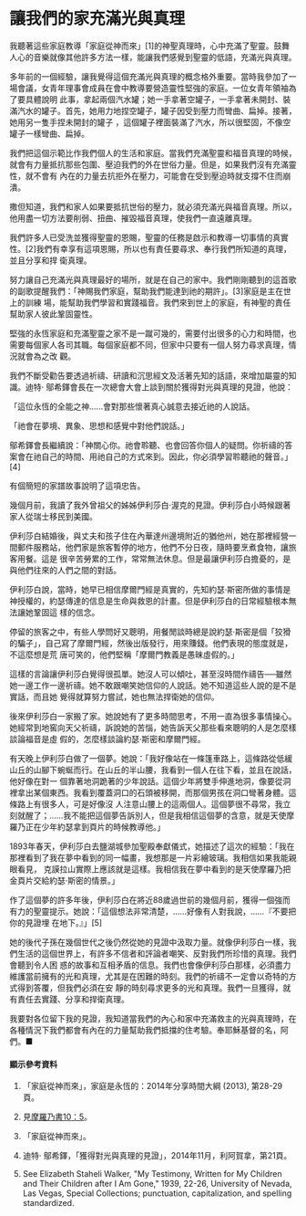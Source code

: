 # 讓我們的家充滿光與真理

我聽著這些家庭教導「家庭從神而來」[1]的神聖真理時，心中充滿了聖靈。鼓舞人心的音樂就像其他許多方法一樣，能讓我們感覺到聖靈的低語，充滿光與真理。

多年前的一個經驗，讓我覺得這個充滿光與真理的概念格外重要。當時我參加了一場會議，女青年理事會成員在會中教導要營造靈性堅強的家庭。一位女青年領袖為了要具體說明
此事，拿起兩個汽水罐；她一手拿著空罐子，一手拿著未開封、裝滿汽水的罐子。首先，她用力地捏空罐子，罐子因受到壓力而彎曲、扁掉。接著，她用另一隻手捏未開封的罐子
，這個罐子裡面裝滿了汽水，所以很堅固，不像空罐子一樣彎曲、扁掉。

我們把這個示範比作我們個人的生活和家庭。當我們充滿聖靈和福音真理的時候，就會有力量抵抗那些包圍、壓迫我們的外在世俗力量。但是，如果我們沒有充滿靈性，就不會有
內在的力量去抗拒外在壓力，可能會在受到壓迫時就支撐不住而崩潰。

撒但知道，我們和家人如果要抵抗世俗的壓力，就必須充滿光與福音真理。所以，他用盡一切方法要削弱、扭曲、摧毀福音真理，使我們一直遠離真理。

我們許多人已受洗並獲得聖靈的恩賜，聖靈的任務是啟示和教導一切事情的真實性。[2]我們有幸享有這項恩賜，所以也有責任要尋求、奉行我們所知道的真理，並且分享和捍
衛真理。

努力讓自己充滿光與真理最好的場所，就是在自己的家中。我們剛剛聽到的這首歌的副歌提醒我們：「神賜我們家庭，幫助我們能達到祂的期許」。[3]家庭是主在世上的訓練
場，能幫助我們學習和實踐福音。我們來到世上的家庭，有神聖的責任幫助家人彼此鞏固靈性。

堅強的永恆家庭和充滿聖靈之家不是一蹴可幾的，需要付出很多的心力和時間，也需要每個家人各司其職。每個家庭都不同，但家中只要有一個人努力尋求真理，情況就會為之改
觀。

我們不斷受勸告要透過祈禱、研讀和沉思經文及活著先知的話語，來增加屬靈的知識。迪特‧ 鄔希鐸會長在一次總會大會上談到關於獲得對光與真理的見證，他說：

「這位永恆的全能之神......會對那些懷著真心誠意去接近祂的人說話。

「祂會在夢境、異象、思想和感覺中對他們說話。」

鄔希鐸會長繼續說：「神關心你。祂會聆聽、也會回答你個人的疑問。你祈禱的答案會在祂自己的時間、用祂自己的方式來到。因此，你必須學習聆聽祂的聲音。」[4]

有個簡短的家譜故事說明了這項忠告。

幾個月前，我讀了我外曾祖父的姊姊伊利莎白‧渥克的見證。伊利莎白小時候跟著家人從瑞士移民到美國。

伊利莎白結婚後，與丈夫和孩子住在內華達州邊境附近的猶他州，她在那裡經營一間郵件服務站，他們家是旅客暫停的地方，他們不分日夜，隨時要烹煮食物，讓旅客用餐。這是
很辛苦勞累的工作，常常無法休息。但是最讓伊利莎白擔憂的，是與他們往來的人們之間的對話。

伊利莎白說，當時，她早已相信摩爾門經是真實的，先知約瑟‧斯密所做的事情是神授權的，約瑟傳達的信息是生命與救恩的計畫。但是伊利莎白的日常經驗根本無法讓她鞏固這
樣的信念。

停留的旅客之中，有些人學問好又聰明，用餐閒談時總是說約瑟‧斯密是個「狡猾的騙子」，自己寫了摩爾門經，然後出版發行，用來賺錢。他們表現的態度就是，不這麼想是荒
唐可笑的，他們堅稱「摩爾門教義是愚昧虛假的。」

這樣的言論讓伊利莎白覺得很孤單。她沒人可以傾吐，甚至沒時間作禱告──雖然她一邊工作一邊祈禱。她不敢跟嘲笑她信仰的人說話。她不知道這些人說的是不是實話，而且她
覺得就算努力嘗試，她也無法捍衛她的信仰。

後來伊利莎白一家搬了家。她說她有了更多時間思考，不用一直為很多事情操心。她經常到地窖向天父祈禱，訴說她的苦惱，她告訴天父那些看來聰明的人是怎麼樣談論福音是虛
假的，怎麼樣談論約瑟‧斯密和摩爾門經。

有天晚上伊利莎白做了一個夢。她說：「我好像站在一條篷車路上，這條路從低緩山丘的山腳下蜿蜒而行。在山丘的半山腰，我看到一個人在往下看，並且在說話，他好像在對一
個靠著地洞跪著的少年說話。這個少年將雙手伸進地洞，像要從洞裡拿出某個東西。我看到覆蓋洞口的石頭被移開，而那個男孩在洞口彎著身體。這條路上有很多人，可是好像沒
人注意山腰上的這兩個人。這個夢很不尋常，我立刻就醒了；......我不能把這個夢告訴別人，但是我相信這個夢的含意，就是天使摩羅乃正在少年約瑟拿到頁片的時候教導他。」

1893年春天，伊利莎白去鹽湖城參加聖殿奉獻儀式，她描述了這次的經驗：「我在那裡看到了我在夢中看到的同一幅畫，我想那是一片彩繪玻璃。我相信如果我能親眼看見，
克謨拉山實際上應該就是這樣。我相信我在夢中看到的是天使摩羅乃把金頁片交給約瑟‧斯密的情景。」

作了這個夢的許多年後，伊利莎白在將近88歲過世前的幾個月前，獲得一個強而有力的聖靈提示。她說：「這個想法非常清楚，......好像有人對我說，......『不要把你的見證埋
在地下。』」[5]

她的後代子孫在幾個世代之後仍然從她的見證中汲取力量。就像伊利莎白一樣，我們生活的這個世界上，有許多不信者和評論者嘲笑、反對我們所珍惜的真理。我們會聽到令人困
惑的故事和互相矛盾的信息。我們也會像伊利莎白那樣，必須盡力維護當前擁有的光和真理，尤其是在困難的時刻。我們的祈禱不一定會以奇特的方式得到答覆，但我們必須在安
靜的時刻尋求更多的光和真理。我們一旦獲得，就有責任去實踐、分享和捍衛真理。

我要對各位留下我的見證，我知道當我們的內心和家中充滿救主的光與真理時，在各種情況下我們都會有內在的力量幫助我們抵擋的住考驗。奉耶穌基督的名，阿們。■

#### 顯示參考資料

  1.  「家庭從神而來」，家庭是永恆的：2014年分享時間大綱 (2013), 第28-29頁。

  2.  見[摩羅乃書10：5](https://www.lds.org/scriptures/bofm/moro/10.5?lang=cmn#4)。

  3.  「家庭從神而來」。

  4.  迪特‧ 鄔希鐸，「獲得對光與真理的見證」，2014年11月，利阿賀拿，第21頁。

  5.  See Elizabeth Staheli Walker, "My Testimony, Written for My Children and Their Children after I Am Gone," 1939, 22-26, University of Nevada, Las Vegas, Special Collections; punctuation, capitalization, and spelling standardized.

